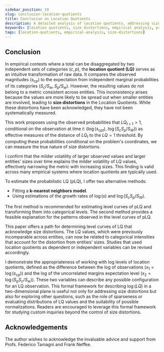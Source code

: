 ```yaml
---
sidebar_position: 19
slug: conclusion-location-quotients
title: Conclusion on Location Quotients
description: A detailed analysis of location quotients, addressing size distortions and proposing a formal framework for measurement and comparison.
keywords: [location quotients, size distortions, empirical analysis, probabilistic LQ, log transformation]
tags: [location-quotients, empirical-analysis, size-distortions]
---
```


## Conclusion

In empirical contexts where a total can be disaggregated by two independent sets of categories $(c, p)$, the **location quotient (LQ)** serves as an intuitive transformation of raw data. It compares the observed magnitudes ($s_{cp}$) to the expectation from independent marginal probabilities of its categories ($S_c/S_w, S_p/S_w$). However, the resulting values do not belong to a metric consistent across entities. This inconsistency arises because the values are more likely to be spread out when smaller entities are involved, leading to **size distortions** in the Location Quotients. While these distortions have been acknowledged, they have not been systematically measured.

This work proposes using the observed probabilities that $LQ_{t+1} > 1$, conditional on the observation at time $t$: ($\log(s_{cpt})$, $\log(S_c S_p / S_W)$) as effective measures of the distance of $LQ_t$ to the $LQ = 1$ threshold. By computing these probabilities conditional on the problem's coordinates, we can measure the true nature of size distortions.

I confirm that the milder volatility of larger observed values and larger entities' sizes over time explains the milder volatility of LQ values, effectively narrowing the metric with increasing sizes. This finding is valid across many empirical systems where location quotients are typically used.

To estimate the probabilistic LQ (pLQ), I offer two alternative methods: 
- Fitting a **k-nearest neighbors model**.
- Using estimations of the growth rates of $\log(s)$ and $\log(S_c S_p / S_W)$.

The first method is recommended for estimating level curves of pLQ and transforming them into categorical levels. The second method provides a feasible explanation for the patterns observed in the level curves of pLQ.

This paper offers a path for determining level curves of LQ that acknowledge size distortions. The LQ values, which were previously incomparable across entities, can now be related to categorical intensities that account for the distortion from entities' sizes. Studies that used location quotients as dependent or independent variables can be revised accordingly.

I demonstrate the appropriateness of working with log levels of location quotients, defined as the difference between the log of observations ($x_1 = \log(s_{cp})$) and the log of the uncorrelated margins expectation level ($x_2 = \log(S_{p} S_c / S_w)$). These two variables can describe any possible configuration for an LQ observation. This formal framework for describing $\log(LQ)$ in a two-dimensional plane is useful not only for addressing size distortions but also for exploring other questions, such as the role of sparseness or evaluating distributions of LQ values and the suitability of possible normalizations. Readers are encouraged to leverage this formal framework for studying custom inquiries beyond the control of size distortions.

## Acknowledgements

The author wishes to acknowledge the invaluable advice and support from Profs. Federico Tamagni and Frank Neffke.